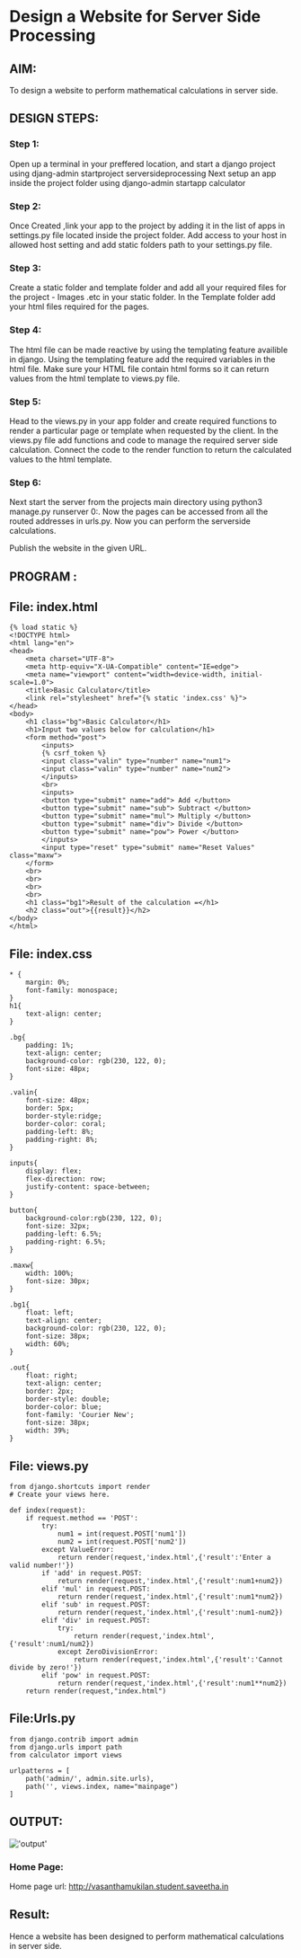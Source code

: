 # Design a Website for Server Side Processing

## AIM:
To design a website to perform mathematical calculations in server side.

## DESIGN STEPS:

### Step 1:
Open up a terminal in your preffered location, and start a django project using djang-admin startproject serversideprocessing Next setup an app inside the project folder using django-admin startapp calculator


### Step 2:
Once Created ,link your app to the project by adding it in the list of apps in settings.py file located inside the project folder. Add access to your host in allowed host setting and add static folders path to your settings.py file.


### Step 3:
Create a static folder and template folder and add all your required files for the project - Images .etc in your static folder. In the Template folder add your html files required for the pages.
### Step 4:
The html file can be made reactive by using the templating feature availible in django. Using the templating feature add the required variables in the html file. Make sure your HTML file contain html forms so it can return values from the html template to views.py file.
### Step 5:
Head to the views.py in your app folder and create required functions to render a particular page or template when requested by the client. In the views.py file add functions and code to manage the required server side calculation. Connect the code to the render function to return the calculated values to the html template.
### Step 6:
Next start the server from the projects main directory using python3 manage.py runserver 0:<portnumber>. Now the pages can be accessed from all the routed addresses in urls.py. Now you can perform the serverside calculations.

Publish the website in the given URL.

## PROGRAM :
## File: index.html
```
{% load static %}
<!DOCTYPE html>
<html lang="en">
<head>
    <meta charset="UTF-8">
    <meta http-equiv="X-UA-Compatible" content="IE=edge">
    <meta name="viewport" content="width=device-width, initial-scale=1.0">
    <title>Basic Calculator</title>
    <link rel="stylesheet" href="{% static 'index.css' %}">
</head>
<body>
    <h1 class="bg">Basic Calculator</h1>
    <h1>Input two values below for calculation</h1>
    <form method="post">
        <inputs>
        {% csrf_token %}
        <input class="valin" type="number" name="num1">
        <input class="valin" type="number" name="num2">
        </inputs>
        <br>
        <inputs>
        <button type="submit" name="add"> Add </button>
        <button type="submit" name="sub"> Subtract </button>
        <button type="submit" name="mul"> Multiply </button>
        <button type="submit" name="div"> Divide </button>
        <button type="submit" name="pow"> Power </button>
        </inputs>
        <input type="reset" type="submit" name="Reset Values" class="maxw">
    </form>
    <br>
    <br>
    <br>
    <br>
    <h1 class="bg1">Result of the calculation =</h1>
    <h2 class="out">{{result}}</h2>
</body>
</html>
```
## File: index.css
```
* {
    margin: 0%;
    font-family: monospace;
}
h1{
    text-align: center;
}

.bg{
    padding: 1%;
    text-align: center;
    background-color: rgb(230, 122, 0);
    font-size: 48px;
}

.valin{
    font-size: 48px;
    border: 5px;
    border-style:ridge;
    border-color: coral;
    padding-left: 8%;
    padding-right: 8%;
}

inputs{
    display: flex;   
    flex-direction: row;
    justify-content: space-between;
}

button{
    background-color:rgb(230, 122, 0);
    font-size: 32px;
    padding-left: 6.5%;
    padding-right: 6.5%;
}

.maxw{
    width: 100%;
    font-size: 30px;
}

.bg1{
    float: left;
    text-align: center;
    background-color: rgb(230, 122, 0);
    font-size: 38px;
    width: 60%;
}

.out{
    float: right;
    text-align: center;
    border: 2px;
    border-style: double;
    border-color: blue;
    font-family: 'Courier New';
    font-size: 38px;
    width: 39%;
}
```
## File: views.py
```
from django.shortcuts import render
# Create your views here.

def index(request):
    if request.method == 'POST':
        try:
            num1 = int(request.POST['num1'])
            num2 = int(request.POST['num2'])
        except ValueError:
            return render(request,'index.html',{'result':'Enter a valid number!'})
        if 'add' in request.POST:
            return render(request,'index.html',{'result':num1+num2})
        elif 'mul' in request.POST:
            return render(request,'index.html',{'result':num1*num2})
        elif 'sub' in request.POST:
            return render(request,'index.html',{'result':num1-num2})
        elif 'div' in request.POST:
            try:
                return render(request,'index.html',{'result':num1/num2})
            except ZeroDivisionError:
                return render(request,'index.html',{'result':'Cannot divide by zero!'})
        elif 'pow' in request.POST:
            return render(request,'index.html',{'result':num1**num2})
    return render(request,"index.html")
```
## File:Urls.py
```
from django.contrib import admin
from django.urls import path
from calculator import views

urlpatterns = [
    path('admin/', admin.site.urls),
    path('', views.index, name="mainpage")
]
```
## OUTPUT:
!['output'](/Screenshot%20from%202023-01-20%2020-19-37.png)
### Home Page:
Home page url: http://vasanthamukilan.student.saveetha.in
## Result:
Hence a website has been designed to perform mathematical calculations in server side.
